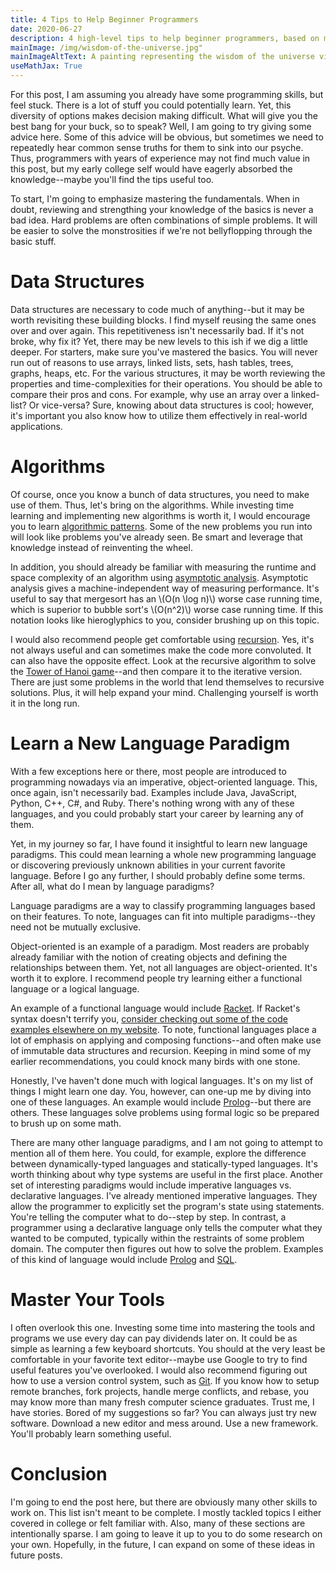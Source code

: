 ```yaml
---
title: 4 Tips to Help Beginner Programmers
date: 2020-06-27
description: 4 high-level tips to help beginner programmers, based on my college and internship coding experiences
mainImage: /img/wisdom-of-the-universe.jpg"
mainImageAltText: A painting representing the wisdom of the universe via a flowering tree and a dove
useMathJax: True
---
```

For this post, I am assuming you already have some programming skills, but feel stuck. There is a lot of stuff you could potentially learn. Yet, this diversity of options makes decision making difficult. What will give you the best bang for your buck, so to speak? Well, I am going to try giving some advice here. Some of this advice will be obvious, but sometimes we need to repeatedly hear common sense truths for them to sink into our psyche. Thus, programmers with years of experience may not find much value in this post, but my early college self would have eagerly absorbed the knowledge--maybe you'll find the tips useful too.

To start, I'm going to emphasize mastering the fundamentals. When in doubt, reviewing and strengthing your knowledge of the basics is never a bad idea. Hard problems are often combinations of simple problems. It will be easier to solve the monstrosities if we're not bellyflopping through the basic stuff.

# Data Structures

Data structures are necessary to code much of anything--but it may be worth revisiting these building blocks. I find myself reusing the same ones over and over again. This repetitiveness isn't necessarily bad. If it's not broke, why fix it? Yet, there may be new levels to this ish if we dig a little deeper. For starters, make sure you've mastered the basics. You will never run out of reasons to use arrays, linked lists, sets, hash tables, trees, graphs, heaps, etc. For the various structures, it may be worth reviewing the properties and time-complexities for their operations. You should be able to compare their pros and cons. For example, why use an array over a linked-list? Or vice-versa? Sure, knowing about data structures is cool; however, it's important you also know how to utilize them effectively in real-world applications.

# Algorithms

Of course, once you know a bunch of data structures, you need to make use of them. Thus, let's bring on the algorithms. While investing time learning and implementing new algorithms is worth it, I would encourage you to learn [algorithmic patterns](https://cs.lmu.edu/~ray/notes/algpatterns/). Some of the new problems you run into will look like problems you've already seen. Be smart and leverage that knowledge instead of reinventing the wheel.

In addition, you should already be familiar with measuring the runtime and space complexity of an algorithm using [asymptotic analysis](http://www.cs.cornell.edu/courses/cs312/2004fa/lectures/lecture16.htm). Asymptotic analysis gives a machine-independent way of measuring performance. It's useful to say that mergesort has an \\(O(n \log n)\\) worse case running time, which is superior to bubble sort's \\(O(n^2)\\) worse case running time. If this notation looks like hieroglyphics to you, consider brushing up on this topic.

I would also recommend people get comfortable using [recursion](https://www.cs.cmu.edu/~adamchik/15-121/lectures/Recursions/recursions.html). Yes, it's not always useful and can sometimes make the code more convoluted. It can also have the opposite effect. Look at the recursive algorithm to solve the [Tower of Hanoi game](https://en.wikipedia.org/wiki/Tower_of_Hanoi#Iterative_solution)--and then compare it to the iterative version. There are just some problems in the world that lend themselves to recursive solutions. Plus, it will help expand your mind. Challenging yourself is worth it in the long run.

# Learn a New Language Paradigm

With a few exceptions here or there, most people are introduced to programming nowadays via an imperative, object-oriented language. This, once again, isn't necessarily bad. Examples include Java, JavaScript, Python, C++, C#, and Ruby. There's nothing wrong with any of these languages, and you could probably start your career by learning any of them. 

Yet, in my journey so far, I have found it insightful to learn new language paradigms. This could mean learning a whole new programming language or discovering previously unknown abilities in your current favorite language. Before I go any further, I should probably define some terms. After all, what do I mean by language paradigms?

Language paradigms are a way to classify programming languages based on their features. To note, languages can fit into multiple paradigms--they need not be mutually exclusive.

Object-oriented is an example of a paradigm. Most readers are probably already familiar with the notion of creating objects and defining the relationships between them. Yet, not all languages are object-oriented. It's worth it to explore. I recommend people try learning either a functional language or a logical language. 

An example of a functional language would include [Racket](https://racket-lang.org/). If Racket's syntax doesn't terrify you, [consider checking out some of the code examples elsewhere on my website](/state-space-algorithm/). To note, functional languages place a lot of emphasis on applying and composing functions--and often make use of immutable data structures and recursion. Keeping in mind some of my earlier recommendations, you could knock many birds with one stone.

Honestly, I've haven't done much with logical languages. It's on my list of things I might learn one day. You, however, can one-up me by diving into one of these languages. An example would include [Prolog](https://en.wikipedia.org/wiki/Prolog)--but there are others. These languages solve problems using formal logic so be prepared to brush up on some math.

There are many other language paradigms, and I am not going to attempt to mention all of them here. You could, for example, explore the difference between dynamically-typed languages and statically-typed languages. It's worth thinking about why type systems are useful in the first place. Another set of interesting paradigms would include imperative languages vs. declarative languages. I've already mentioned imperative languages. They allow the programmer to explicitly set the program's state using statements. You're telling the computer what to do--step by step. In contrast, a programmer using a declarative language only tells the computer what they wanted to be computed, typically within the restraints of some problem domain. The computer then figures out how to solve the problem. Examples of this kind of language would include [Prolog](https://en.wikipedia.org/wiki/Prolog) and [SQL](https://en.wikipedia.org/wiki/SQL).

# Master Your Tools

I often overlook this one. Investing some time into mastering the tools and programs we use every day can pay dividends later on. It could be as simple as learning a few keyboard shortcuts. You should at the very least be comfortable in your favorite text editor--maybe use Google to try to find useful features you've overlooked. I would also recommend figuring out how to use a version control system, such as [Git](https://git-scm.com/). If you know how to setup remote branches, fork projects, handle merge conflicts, and rebase, you may know more than many fresh computer science graduates. Trust me, I have stories. Bored of my suggestions so far? You can always just try new software. Download a new editor and mess around. Use a new framework. You'll probably learn something useful.

# Conclusion

I'm going to end the post here, but there are obviously many other skills to work on. This list isn't meant to be complete. I mostly tackled topics I either covered in college or felt familiar with. Also, many of these sections are intentionally sparse. I am going to leave it up to you to do some research on your own. Hopefully, in the future, I can expand on some of these ideas in future posts.